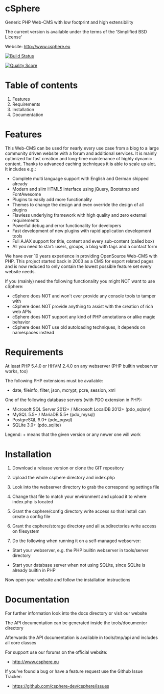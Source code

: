 cSphere
=======

Generic PHP Web-CMS with low footprint and high extensibility

The current version is available under the terms of the 'Simplified BSD License'

Website: http://www.csphere.eu

[![Build Status](https://travis-ci.org/csphere-cms/csphere.svg?branch=dev)](https://travis-ci.org/csphere-cms/csphere)

[![Quality Score](https://scrutinizer-ci.com/g/csphere-cms/csphere/badges/quality-score.png?s=8d1d858ac3fffceb2cfb030c67d64c0380c4e44c)](https://scrutinizer-ci.com/g/csphere-cms/csphere/)


Table of contents
=================
1. Features
2. Requirements
3. Installation
4. Documentation


Features
========

This Web-CMS can be used for nearly every use case from a blog to a large community driven website with a forum and additional services. It is mainly optimized for fast creation and long-time maintenance of highly dynamic content. Thanks to advanced caching techniques it is able to scale up alot. It includes e.g.:

- Complete multi language support with English and German shipped already
- Modern and slim HTML5 interface using jQuery, Bootstrap and FontAwesome
- Plugins to easily add more functionality
- Themes to change the design and even override the design of all plugins
- Flawless underlying framework with high quality and zero external requirements
- Powerful debug and error functionality for developers
- Fast development of new plugins with rapid application development tools
- Full AJAX support for title, content and every sub-content (called box) 
- All you need to start: users, groups, a blog with tags and a contact form

We have over 10 years experience in providing OpenSource Web-CMS with PHP. This project started back in 2003 as a CMS for esport related pages and is now reduced to only contain the lowest possible feature set every website needs.

If you (mainly) need the following functionality you might NOT want to use cSphere:

- cSphere does NOT and won't ever provide any console tools to tamper with
- cSphere does NOT provide anything to assist with the creation of rich web APIs
- cSphere does NOT support any kind of PHP annotations or alike magic behavior
- cSphere does NOT use old autoloading techniques, it depends on namespaces instead


Requirements
============

At least PHP 5.4.0 or HHVM 2.4.0 on any webserver (PHP builtin webserver works, too)

The following PHP extensions must be available:

- date, fileinfo, filter, json, mcrypt, pcre, session, xml

One of the following database servers (with PDO extension in PHP):

- Microsoft SQL Server 2012+ / Microsoft LocalDB 2012+ (pdo_sqlsrv)
- MySQL 5.5+ / MariaDB 5.5+ (pdo_mysql)
- PostgreSQL 9.0+ (pdo_pgsql)
- SQLite 3.0+ (pdo_sqlite)

Legend: + means that the given version or any newer one will work


Installation
============

1. Download a release version or clone the GIT repository

2. Upload the whole csphere directory and index.php

3. Look into the webserver directory to grab the corresponding settings file

4. Change that file to match your environment and upload it to where index.php is located

5. Grant the csphere/config directory write access so that install can create a config file

6. Grant the csphere/storage directory and all subdirectories write access on filesystem

7. Do the following when running it on a self-managed webserver:

- Start your webserver, e.g. the PHP builtin webserver in tools/server directory

- Start your database server when not using SQLite, since SQLite is already builtin in PHP

Now open your website and follow the installation instructions


Documentation
=============

For further information look into the docs directory or visit our website

The API documentation can be generated inside the tools/documentor directory

Afterwards the API documentation is available in tools/tmp/api and includes all core classes

For support use our forums on the official website:

- http://www.csphere.eu

If you've found a bug or have a feature request use the Github Issue Tracker:

- https://github.com/csphere-dev/csphere/issues

